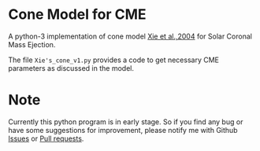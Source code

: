 # Cone Model for CME
A python-3 implementation of cone model [Xie et al.,2004](https://agupubs.onlinelibrary.wiley.com/doi/full/10.1029/2003JA010226#) for Solar Coronal Mass Ejection.

The file `Xie's_cone_v1.py` provides a code to get necessary CME parameters as discussed in the model.









# Note
Currently this python program is in early stage. So if you find any bug or have some suggestions for improvement, please notify me with Github [Issues](https://github.com/astronish16/Cone_Model_for_CME/issues) or [Pull requests](https://github.com/astronish16/Cone_Model_for_CME/pulls).
